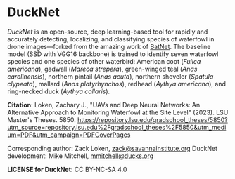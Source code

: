# DuckNet

*DuckNet* is an open-source, deep learning-based tool for rapidly and accurately detecting, localizing, and classifying species of waterfowl in drone images—forked from the amazing work of [BatNet](https://github.com/GabiK-bat/BatNet). The baseline model (SSD with VGG16 backbone) is trained to identify seven waterfowl species and one species of other waterbird: American coot (*Fulica americana*), gadwall (*Mareca strepera*), green-winged teal (*Anas carolinensis*), northern pintail (*Anas acuta*), northern shoveler (*Spatula clypeata*), mallard (*Anas platyrhynchos*), redhead (*Aythya americana*), and ring-necked duck (*Aythya collaris*).


**Citation**:
Loken, Zachary J., "UAVs and Deep Neural Networks: An Alternative Approach to Monitoring Waterfowl at
the Site Level" (2023). LSU Master's Theses. 5850. https://repository.lsu.edu/gradschool_theses/5850?utm_source=repository.lsu.edu%2Fgradschool_theses%2F5850&utm_medium=PDF&utm_campaign=PDFCoverPages

Corresponding author: Zack Loken, zack@savannainstitute.org
DuckNet development: Mike Mitchell, mmitchell@ducks.org

**LICENSE for DuckNet**: CC BY-NC-SA 4.0
